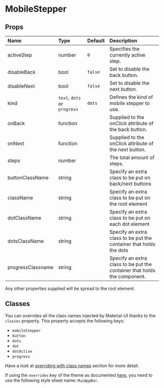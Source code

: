 # MobileStepper



## Props
| Name | Type | Default | Description |
|:-----|:-----|:--------|:------------|
| activeStep | number | `0` | Specifies the currently active step. |
| disableBack | bool | `false` | Set to disable the back button. |
| disableNext | bool | `false` | Set to disable the next button. |
| kind | `text`, `dots` or `progress` | `dots` | Defines the kind of mobile stepper to use. |
| onBack | function |  | Supplied to the onClick attribute of the back button. |
| onNext | function |  | Supplied to the onClick attribute of the next button. |
| steps | number |  | The total amount of steps. |
| buttonClassName | string |  | Specify an extra class to be put on back/next buttons |
| className | string |  | Specify an extra class to be put on the root element |
| dotClassName | string |  | Specify an extra class to be put on each dot element |
| dotsClassName | string |  | Specify an extra class to be put the container that holds the dots |
| progressClassname | string |  | Specify an extra class to be put the container that holds the <LinearProgress /> component. |

Any other properties supplied will be spread to the root element.

## Classes

You can overrides all the class names injected by Material-UI thanks to the `classes` property.
This property accepts the following keys:
- `mobileStepper`
- `button`
- `dots`
- `dot`
- `dotActive`
- `progress`

Have a look at [overriding with class names](/customization/overrides#overriding-with-class-names)
section for more detail.

If using the `overrides` key of the theme as documented
[here](/customization/themes#customizing-all-instances-of-a-component-type),
you need to use the following style sheet name: `MuiAppBar`.
